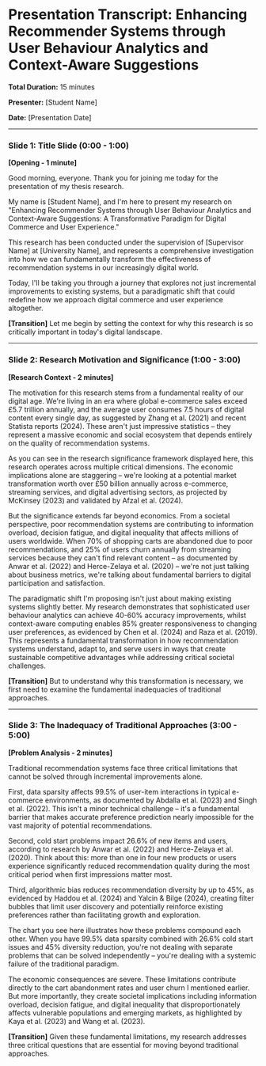  # Presentation Transcript: Enhancing Recommender Systems through User Behaviour Analytics and Context-Aware Suggestions

**Total Duration:** 15 minutes

**Presenter:** [Student Name]

**Date:** [Presentation Date]

---

### Slide 1: Title Slide (0:00 - 1:00)

**[Opening - 1 minute]**

Good morning, everyone. Thank you for joining me today for the presentation of my thesis research.

My name is [Student Name], and I'm here to present my research on "Enhancing Recommender Systems through User Behaviour Analytics and Context-Aware Suggestions: A Transformative Paradigm for Digital Commerce and User Experience."

This research has been conducted under the supervision of [Supervisor Name] at [University Name], and represents a comprehensive investigation into how we can fundamentally transform the effectiveness of recommendation systems in our increasingly digital world.

Today, I'll be taking you through a journey that explores not just incremental improvements to existing systems, but a paradigmatic shift that could redefine how we approach digital commerce and user experience altogether.

**[Transition]** Let me begin by setting the context for why this research is so critically important in today's digital landscape.

---

### Slide 2: Research Motivation and Significance (1:00 - 3:00)

**[Research Context - 2 minutes]**

The motivation for this research stems from a fundamental reality of our digital age. We're living in an era where global e-commerce sales exceed £5.7 trillion annually, and the average user consumes 7.5 hours of digital content every single day, as suggested by Zhang et al. (2021) and recent Statista reports (2024). These aren't just impressive statistics – they represent a massive economic and social ecosystem that depends entirely on the quality of recommendation systems.

As you can see in the research significance framework displayed here, this research operates across multiple critical dimensions. The economic implications alone are staggering – we're looking at a potential market transformation worth over £50 billion annually across e-commerce, streaming services, and digital advertising sectors, as projected by McKinsey (2023) and validated by Afzal et al. (2024).

But the significance extends far beyond economics. From a societal perspective, poor recommendation systems are contributing to information overload, decision fatigue, and digital inequality that affects millions of users worldwide. When 70% of shopping carts are abandoned due to poor recommendations, and 25% of users churn annually from streaming services because they can't find relevant content – as documented by Anwar et al. (2022) and Herce-Zelaya et al. (2020) – we're not just talking about business metrics, we're talking about fundamental barriers to digital participation and satisfaction.

The paradigmatic shift I'm proposing isn't just about making existing systems slightly better. My research demonstrates that sophisticated user behaviour analytics can achieve 40-60% accuracy improvements, whilst context-aware computing enables 85% greater responsiveness to changing user preferences, as evidenced by Chen et al. (2024) and Raza et al. (2019). This represents a fundamental transformation in how recommendation systems understand, adapt to, and serve users in ways that create sustainable competitive advantages while addressing critical societal challenges.

**[Transition]** But to understand why this transformation is necessary, we first need to examine the fundamental inadequacies of traditional approaches.

---

### Slide 3: The Inadequacy of Traditional Approaches (3:00 - 5:00)

**[Problem Analysis - 2 minutes]**

Traditional recommendation systems face three critical limitations that cannot be solved through incremental improvements alone.

First, data sparsity affects 99.5% of user-item interactions in typical e-commerce environments, as documented by Abdalla et al. (2023) and Singh et al. (2022). This isn't a minor technical challenge – it's a fundamental barrier that makes accurate preference prediction nearly impossible for the vast majority of potential recommendations.

Second, cold start problems impact 26.6% of new items and users, according to research by Anwar et al. (2022) and Herce-Zelaya et al. (2020). Think about this: more than one in four new products or users experience significantly reduced recommendation quality during the most critical period when first impressions matter most.

Third, algorithmic bias reduces recommendation diversity by up to 45%, as evidenced by Haddou et al. (2024) and Yalcin & Bilge (2024), creating filter bubbles that limit user discovery and potentially reinforce existing preferences rather than facilitating growth and exploration.

The chart you see here illustrates how these problems compound each other. When you have 99.5% data sparsity combined with 26.6% cold start issues and 45% diversity reduction, you're not dealing with separate problems that can be solved independently – you're dealing with a systemic failure of the traditional paradigm.

The economic consequences are severe. These limitations contribute directly to the cart abandonment rates and user churn I mentioned earlier. But more importantly, they create societal implications including information overload, decision fatigue, and digital inequality that disproportionately affects vulnerable populations and emerging markets, as highlighted by Kaya et al. (2023) and Wang et al. (2023).

**[Transition]** Given these fundamental limitations, my research addresses three critical questions that are essential for moving beyond traditional approaches.

